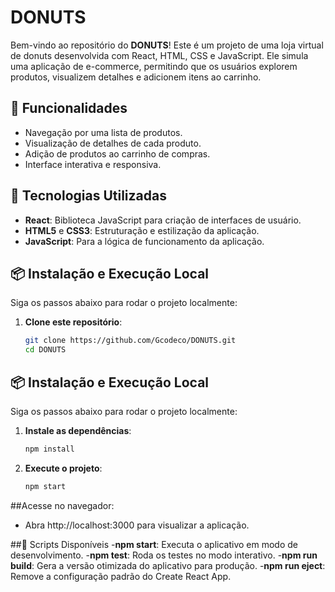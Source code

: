 # DONUTS

Bem-vindo ao repositório do **DONUTS**! Este é um projeto de uma loja virtual de donuts desenvolvida com React, HTML, CSS e JavaScript. Ele simula uma aplicação de e-commerce, permitindo que os usuários explorem produtos, visualizem detalhes e adicionem itens ao carrinho.

## 🧁 Funcionalidades

- Navegação por uma lista de produtos.
- Visualização de detalhes de cada produto.
- Adição de produtos ao carrinho de compras.
- Interface interativa e responsiva.

## 🚀 Tecnologias Utilizadas

- **React**: Biblioteca JavaScript para criação de interfaces de usuário.
- **HTML5** e **CSS3**: Estruturação e estilização da aplicação.
- **JavaScript**: Para a lógica de funcionamento da aplicação.

## 📦 Instalação e Execução Local

Siga os passos abaixo para rodar o projeto localmente:

1. **Clone este repositório**:
   ```bash
   git clone https://github.com/Gcodeco/DONUTS.git
   cd DONUTS

## 📦 Instalação e Execução Local

Siga os passos abaixo para rodar o projeto localmente:

1. **Instale as dependências**:
   ```bash
   npm install
   
2. **Execute o projeto**:
   ```bash
   npm start
   
##Acesse no navegador:
- Abra http://localhost:3000 para visualizar a aplicação.

##📜 Scripts Disponíveis
-**npm start**: Executa o aplicativo em modo de desenvolvimento.
-**npm test**: Roda os testes no modo interativo.
-**npm run build**: Gera a versão otimizada do aplicativo para produção.
-**npm run eject**: Remove a configuração padrão do Create React App.
   

